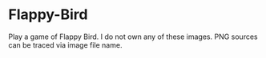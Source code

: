 # Flappy-Bird

Play a game of Flappy Bird.
I do not own any of these images.
PNG sources can be traced via image file name.
